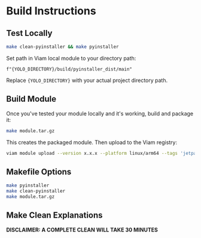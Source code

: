# Build Instructions

## Test Locally

```bash
make clean-pyinstaller && make pyinstaller
```

Set path in Viam local module to your directory path:
```
f"{YOLO_DIRECTORY}/build/pyinstaller_dist/main"
```

Replace `{YOLO_DIRECTORY}` with your actual project directory path.

## Build Module

Once you've tested your module locally and it's working, build and package it:

```bash
make module.tar.gz
```

This creates the packaged module. Then upload to the Viam registry:

```bash
viam module upload --version x.x.x --platform linux/arm64 --tags 'jetpack:6' module.tar.gz
```

## Makefile Options

```bash
make pyinstaller
make clean-pyinstaller
make module.tar.gz
```

## Make Clean Explanations

**DISCLAIMER: A COMPLETE CLEAN WILL TAKE 30 MINUTES**